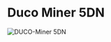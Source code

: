 # Duco Miner 5DN
![DUCO-Miner 5DN](https://github.com/g7ltt/Duino-Miner/blob/main/Duco%20Miner%205DN/DUCO%20Miner%205DN%20built%20-%20completed.jpg)

